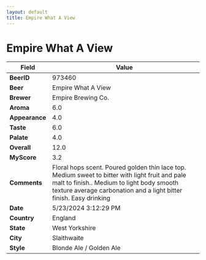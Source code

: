 ```yaml
---
layout: default
title: Empire What A View
---
```


# Empire What A View

| Field         | Value     |
|---------------|-----------|
| **BeerID** | 973460 |
| **Beer** | Empire What A View |
| **Brewer** | Empire Brewing Co. |
| **Aroma** | 6.0 |
| **Appearance** | 4.0 |
| **Taste** | 6.0 |
| **Palate** | 4.0 |
| **Overall** | 12.0 |
| **MyScore** | 3.2 |
| **Comments** | Floral hops scent. Poured golden thin lace top. Medium sweet to bitter with light fruit and pale malt to finish.. Medium to light body smooth texture average carbonation and a light bitter finish. Easy drinking  |
| **Date** | 5/23/2024 3:12:29 PM |
| **Country** | England |
| **State** | West Yorkshire |
| **City** | Slaithwaite |
| **Style** | Blonde Ale / Golden Ale |
